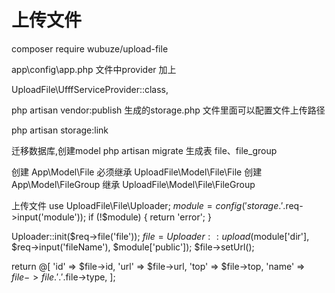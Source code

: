 # 上传文件

composer require wubuze/upload-file


app\config\app.php 文件中provider 加上

UploadFile\UfffServiceProvider::class,

php artisan vendor:publish
生成的storage.php 文件里面可以配置文件上传路径

php artisan storage:link

迁移数据库,创建model
php artisan migrate 生成表 file、file_group

创建 App\Model\File 必须继承 UploadFile\Model\File\File 
创建 App\Model\FileGroup 继承 UploadFile\Model\File\FileGroup

上传文件 
use UploadFile\File\Uploader;
$module = config('storage.'.$req->input('module')); if (!$module) { return 'error'; }

Uploader::init($req->file('file')); 
$file = Uploader::upload($module['dir'], $req->input('fileName'), $module['public']); 
$file->setUrl();

return @[ 'id' => $file->id, 'url' => $file->url, 'top' => $file->top, 'name' => $file->file.'.'.$file->type, ];